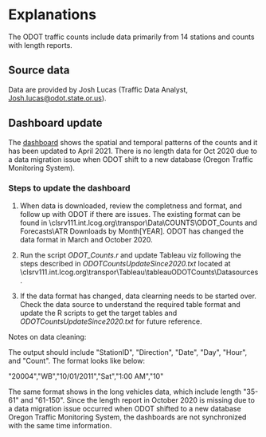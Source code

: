 # Explanations

The ODOT traffic counts include data primarily from 14 stations and counts with length reports.

## Source data

Data are provided by Josh Lucas (Traffic Data Analyst, Josh.lucas@odot.state.or.us).

## Dashboard update

The [dashboard](https://thempo.org/902/Motorized-Traffic-Counts) shows the spatial and temporal patterns of the counts and it has been updated to April 2021. There is no length data for Oct 2020 due to a data migration issue when ODOT shift to a new database (Oregon Traffic Monitoring System).

### Steps to update the dashboard

1. When data is downloaded, review the completness and format, and follow up with ODOT if there are issues. The existing format can be found in \\clsrv111.int.lcog.org\transpor\Data\COUNTS\ODOT_Counts and Forecasts\ATR Downloads by Month\[YEAR]. ODOT has changed the data format in March and October 2020. 

2. Run the script *ODOT_Counts.r* and update Tableau viz following the steps described in *ODOTCountsUpdateSince2020.txt* located at \\clsrv111.int.lcog.org\transpor\Tableau\tableauODOTCounts\Datasources. 

3. If the data format has changed, data clearning needs to be started over. Check the data source to understand the required table format and update the R scripts to get the target tables and *ODOTCountsUpdateSince2020.txt* for future reference.

Notes on data cleaning:

The output should include "StationID", "Direction", "Date", "Day", "Hour", and "Count". The format looks like below:

"20004","WB","10/01/2011","Sat","1:00 AM","10"

The same format shows in the long vehicles data, which include length "35-61" and "61-150". Since the length report in October 2020 is missing due to a data migration issue occurred when ODOT shifted to a new database Oregon Traffic Monitoring System, the dashboards are not synchronized with the same time information.
